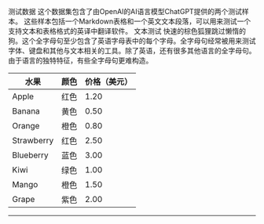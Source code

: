 测试数据
这个数据集包含了由OpenAI的AI语言模型ChatGPT提供的两个测试样本。
这些样本包括一个Markdown表格和一个英文文本段落，可以用来测试一个支持文本和表格格式的英译中翻译软件。
文本测试
快速的棕色狐狸跳过懒惰的狗。这个全字母句至少包含了英语字母表中的每个字母。全字母句经常被用来测试字体、键盘和其他与文本相关的工具。除了英语，还有很多其他语言的全字母句。由于语言的独特特征，有些全字母句更难构造。

| 水果 | 颜色 | 价格（美元） |
| --- | --- | --- |
| Apple | 红色 | 1.20 |
| Banana | 黄色 | 0.50 |
| Orange | 橙色 | 0.80 |
| Strawberry | 红色 | 2.50 |
| Blueberry | 蓝色 | 3.00 |
| Kiwi | 绿色 | 1.00 |
| Mango | 橙色 | 1.50 |
| Grape | 紫色 | 2.00 |

---

